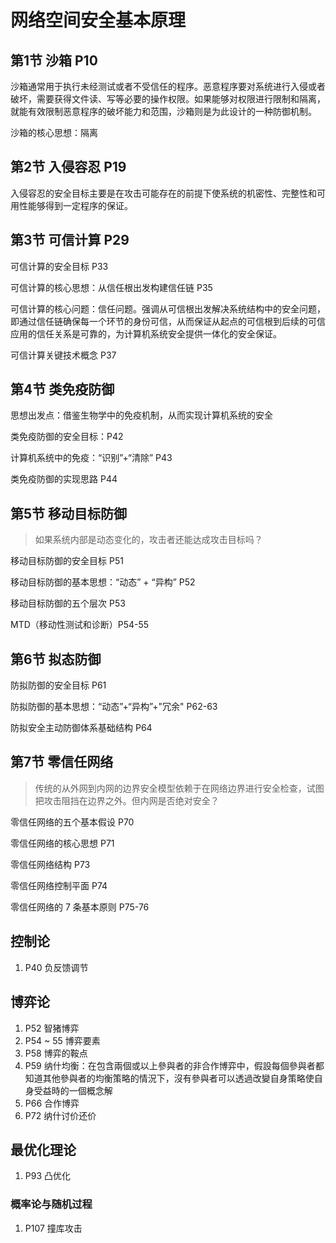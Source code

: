 # 网络空间安全基本原理

## 第1节 沙箱 P10

沙箱通常用于执行未经测试或者不受信任的程序。恶意程序要对系统进行入侵或者破坏，需要获得文件读、写等必要的操作权限。如果能够对权限进行限制和隔离，就能有效限制恶意程序的破坏能力和范围，沙箱则是为此设计的一种防御机制。

沙箱的核心思想：隔离

## 第2节 入侵容忍 P19

入侵容忍的安全目标主要是在攻击可能存在的前提下使系统的机密性、完整性和可用性能够得到一定程序的保证。

## 第3节 可信计算 P29

可信计算的安全目标 P33

可信计算的核心思想：从信任根出发构建信任链 P35

可信计算的核心问题：信任问题。强调从可信根出发解决系统结构中的安全问题，即通过信任链确保每一个环节的身份可信，从而保证从起点的可信根到后续的可信应用的信任关系是可靠的，为计算机系统安全提供一体化的安全保证。

可信计算关键技术概念 P37

## 第4节 类免疫防御

思想出发点：借鉴生物学中的免疫机制，从而实现计算机系统的安全

类免疫防御的安全目标：P42

计算机系统中的免疫：“识别”+“清除” P43

类免疫防御的实现思路 P44

## 第5节 移动目标防御

> 如果系统内部是动态变化的，攻击者还能达成攻击目标吗？

移动目标防御的安全目标 P51

移动目标防御的基本思想：“动态” + “异构” P52

移动目标防御的五个层次 P53

MTD（移动性测试和诊断）P54-55

## 第6节 拟态防御

防拟防御的安全目标 P61

防拟防御的基本思想：“动态”+“异构”+"冗余" P62-63

防拟安全主动防御体系基础结构 P64

## 第7节 零信任网络

> 传统的从外网到内网的边界安全模型依赖于在网络边界进行安全检查，试图把攻击阻挡在边界之外。但内网是否绝对安全？

零信任网络的五个基本假设 P70

零信任网络的核心思想 P71

零信任网络结构 P73

零信任网络控制平面 P74

零信任网络的 7 条基本原则 P75-76

## 控制论

1. P40 负反馈调节

## 博弈论

1. P52 智猪博弈
2. P54 ~ 55 博弈要素
3. P58 博弈的鞍点
4. P59 纳什均衡：在包含兩個或以上參與者的非合作博弈中，假設每個參與者都知道其他參與者的均衡策略的情況下，沒有參與者可以透過改變自身策略使自身受益時的一個概念解
5. P66 合作博弈
6. P72 纳什讨价还价

## 最优化理论

1. P93 凸优化

### 概率论与随机过程

1. P107 撞库攻击